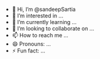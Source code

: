 - 👋 Hi, I’m @sandeepSartia
- 👀 I’m interested in ...
- 🌱 I’m currently learning ...
- 💞️ I’m looking to collaborate on ...
- 📫 How to reach me ...
- 😄 Pronouns: ...
- ⚡ Fun fact: ...

<!---
sandeepSartia/sandeepSartia is a ✨ special ✨ repository because its `README.md` (this file) appears on your GitHub profile.
You can click the Preview link to take a look at your changes.
--->
